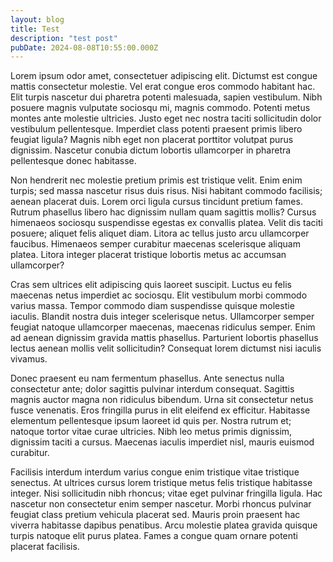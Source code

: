 ```yaml
---
layout: blog
title: Test
description: "test post"
pubDate: 2024-08-08T10:55:00.000Z
---
```


Lorem ipsum odor amet, consectetuer adipiscing elit. Dictumst est congue mattis consectetur molestie. Vel erat congue eros commodo habitant hac. Elit turpis nascetur dui pharetra potenti malesuada, sapien vestibulum. Nibh posuere magnis vulputate sociosqu mi, magnis commodo. Potenti metus montes ante molestie ultricies. Justo eget nec nostra taciti sollicitudin dolor vestibulum pellentesque. Imperdiet class potenti praesent primis libero feugiat ligula? Magnis nibh eget non placerat porttitor volutpat purus dignissim. Nascetur conubia dictum lobortis ullamcorper in pharetra pellentesque donec habitasse.

Non hendrerit nec molestie pretium primis est tristique velit. Enim enim turpis; sed massa nascetur risus duis risus. Nisi habitant commodo facilisis; aenean placerat duis. Lorem orci ligula cursus tincidunt pretium fames. Rutrum phasellus libero hac dignissim nullam quam sagittis mollis? Cursus himenaeos sociosqu suspendisse egestas ex convallis platea. Velit dis taciti posuere; aliquet felis aliquet diam. Litora ac tellus justo arcu ullamcorper faucibus. Himenaeos semper curabitur maecenas scelerisque aliquam platea. Litora integer placerat tristique lobortis metus ac accumsan ullamcorper?

Cras sem ultrices elit adipiscing quis laoreet suscipit. Luctus eu felis maecenas netus imperdiet ac sociosqu. Elit vestibulum morbi commodo varius massa. Tempor commodo diam suspendisse quisque molestie iaculis. Blandit nostra duis integer scelerisque netus. Ullamcorper semper feugiat natoque ullamcorper maecenas, maecenas ridiculus semper. Enim ad aenean dignissim gravida mattis phasellus. Parturient lobortis phasellus lectus aenean mollis velit sollicitudin? Consequat lorem dictumst nisi iaculis vivamus.

Donec praesent eu nam fermentum phasellus. Ante senectus nulla consectetur ante; dolor sagittis pulvinar interdum consequat. Sagittis magnis auctor magna non ridiculus bibendum. Urna sit consectetur netus fusce venenatis. Eros fringilla purus in elit eleifend ex efficitur. Habitasse elementum pellentesque ipsum laoreet id quis per. Nostra rutrum et; natoque tortor vitae curae ultricies. Nibh leo metus primis dignissim, dignissim taciti a cursus. Maecenas iaculis imperdiet nisl, mauris euismod curabitur.

Facilisis interdum interdum varius congue enim tristique vitae tristique senectus. At ultrices cursus lorem tristique metus felis tristique habitasse integer. Nisi sollicitudin nibh rhoncus; vitae eget pulvinar fringilla ligula. Hac nascetur non consectetur enim semper nascetur. Morbi rhoncus pulvinar feugiat class pretium vehicula placerat sed. Mauris proin praesent hac viverra habitasse dapibus penatibus. Arcu molestie platea gravida quisque turpis natoque elit purus platea. Fames a congue quam ornare potenti placerat facilisis.
